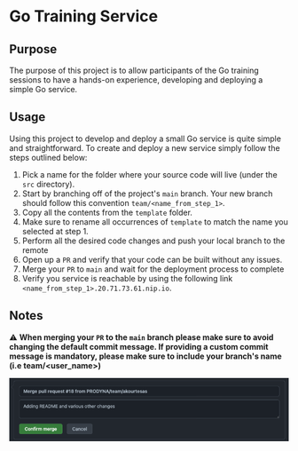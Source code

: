 # Go Training Service

## Purpose

The purpose of this project is to allow participants of the Go training sessions to have a hands-on experience, developing and 
deploying a simple Go service.

## Usage

Using this project to develop and deploy a small Go service is quite simple and straightforward. To create and deploy a
new service simply follow the steps outlined below:

1. Pick a name for the folder where your source code will live (under the `src` directory).
2. Start by branching off of the project's `main` branch. Your new branch should follow this convention `team/<name_from_step_1>`.
3. Copy all the contents from the `template` folder. 
4. Make sure to rename all occurrences of `template` to match the name you selected at step 1.
5. Perform all the desired code changes and push your local branch to the remote
6. Open up a `PR` and verify that your code can be built without any issues.
7. Merge your `PR` to `main` and wait for the deployment process to complete
8. Verify you service is reachable by using the following link `<name_from_step_1>.20.71.73.61.nip.io`.

## Notes

:warning: **When merging your `PR` to the `main` branch please make sure to avoid changing the default commit message. 
If providing a custom commit message is mandatory, please make sure to include your branch's name (i.e team/<user_name>)**

![gh commit](./mr_commit.png)